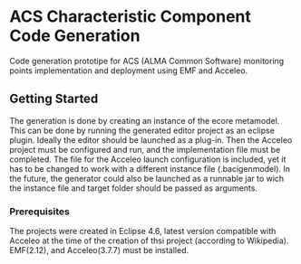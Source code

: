 # ACS Characteristic Component Code Generation

Code generation prototipe for ACS (ALMA Common Software) monitoring points implementation and deployment using EMF and Acceleo.

## Getting Started

The generation is done by creating an instance of the ecore metamodel. This can be done by running the generated editor project as an eclipse plugin. Ideally the editor should be launched as a plug-in. Then the Acceleo project must be configured and run, and the implementation file must be completed.
The file for the Acceleo launch configuration is included, yet it has to be changed to work with a different instance file (.bacigenmodel). In the future, the generator could also be launched as a runnable jar to wich the instance file and target folder should be passed as arguments.

### Prerequisites

The projects were created in Eclipse 4.6, latest version compatible with Acceleo at the time of the creation of thsi project (according to Wikipedia). EMF(2.12), and Acceleo(3.7.7) must be installed.


